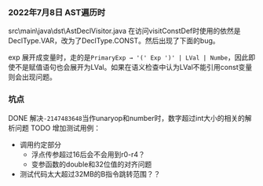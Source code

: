 
### 2022年7月8日 AST遍历时

src\main\java\dst\AstDeclVisitor.java 在访问visitConstDef时使用的依然是DeclType.VAR，改为了DeclType.CONST。然后出现了下面的bug。

exp 展开成变量时，走的是`PrimaryExp → '(' Exp ')' | LVal | Numbe`，因此即使不是赋值语句也会展开为LVal。如果在语义检查中认为LVal不能引用const变量则会出现问题。

### 坑点

DONE 解决`-2147483648`当作unaryop和number时，数字超过int大小的相关的解析问题
TODO 增加测试用例：
- 调用约定部分
    - 浮点传参超过16后会不会用到r0-r4？
    - 变参函数的double和32位值的对齐问题
- 测试代码太大超过32MB的B指令跳转范围？？
